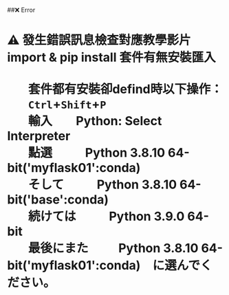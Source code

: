 
##❌ Error
# ⚠ 發生錯誤訊息檢查對應教學影片 import & pip install 套件有無安裝匯入 <br><br> &emsp;&ensp; 套件都有安裝卻defind時以下操作： <br> &emsp;&ensp; `Ctrl`+`Shift`+`P` <br> &emsp;&ensp; 輸入&thinsp;&thinsp;&thinsp;&emsp;&ensp;Python: Select Interpreter <br> &emsp;&ensp; 點選 &emsp;&emsp;&ensp;Python 3.8.10 64-bit('myflask01':conda) <br> &emsp;&ensp; そして &emsp;&emsp;&ensp;Python 3.8.10 64-bit('base':conda) <br> &emsp;&ensp; 続けては &emsp;&emsp;&ensp;Python 3.9.0 64-bit <br> &emsp;&ensp; 最後にまた　&emsp;&ensp;Python 3.8.10 64-bit('myflask01':conda)　に選んでください。
